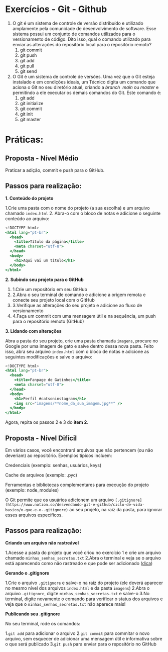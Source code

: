 # Exercícios - Git - Github

1. O git é um sistema de controle de versão distribuído e utilizado amplamente pela comunidade de desenvolvimento de software. Esse sistema possui um conjunto de comandos utilizados para o versionamento de código. Dito isso, qual o comando utilizado para enviar as alterações do repositório local para o repositório remoto?
    1. git commit
    2. git push 
    3. git add
    4. git pull
    5. git send
2. O Git é um sistema de controle de versões. Uma vez que o Git esteja instalado e em condições ideais, um Técnico digita um comando que aciona o Git no seu diretório atual, criando a *branch* 
*main* ou *master* e permitindo a ele executar os demais comandos do Git. Este comando é:
    1. git add
    2. git initialize
    3. git commit
    4. git init 
    5. git master

# Práticas:

## Proposta - Nível Médio

Praticar a adição, commit e push para o GitHub.

## Passos para realização:

**1. Conteúdo do projeto**

1.Crie uma pasta com o nome do projeto (a sua escolha) e um arquivo chamado `index.html`
2. Abra-o com o bloco de notas e adicione o seguinte conteúdo ao arquivo:

```jsx
<!DOCTYPE html>
<html lang="pt-br">
  <head>
    <title>Título da página</title>
    <meta charset="utf-8">
  </head>
  <body>
    <h1>Aqui vai um título</h1>
  </body>
</html>
```

**2. Subindo seu projeto para o GitHub**

1. 1.Crie um repositório em seu GitHub
2. 2.Abra o seu terminal de comando e adicione a origem remota e conecte seu projeto local com o GitHub
3. 3.Verifique as alterações do seu projeto e adicione ao fluxo de versionamento
4. 4.Faça um commit com uma mensagem útil e na sequência, um push para o repositório remoto (GitHub)

**3. Lidando com alterações**

Abra a pasta do seu projeto, crie uma pasta chamada `imagens`, procure no Google por uma imagem de gato e salve dentro dessa nova pasta. Feito isso, abra seu arquivo `index.html` com o bloco de notas e adicione as seguintes modificações e salve o arquivo:

```jsx
<!DOCTYPE html>
<html lang="pt-br">
  <head>
    <title>Fanpage de Gatinhos</title>
    <meta charset="utf-8">
  </head>
  <body>
    <h1>Perfil #catsoninstagram</h1>
    <img src="imagens/**nome_da_sua_imagem.jpg**" />
  </body>
</html>

```

Agora, repita os passos 2 e 3 do **item 2**.

## Proposta - Nível Difícil

Em vários casos, você encontrará arquivos que não pertencem (ou não deveriam) ao repositório. Exemplos típicos incluem:

Credenciais (exemplo: senhas, usuários, keys)

Cache de arquivos (exemplo: .pyc)

Ferramentas e bibliotecas complementares para execução do projeto (exemplo: node_modules)

O Git permite que os usuários adicionem um arquivo `[.gitignore](https://www.notion.so/desvendando-git-e-github/ciclo-de-vida-basico/o-que-e-o-.gitignore)` ao seu projeto, na raiz da pasta, para ignorar esses arquivos específicos.

## Passos para realização:

**Criando um arquivo não rastreável**

1.Acesse a pasta do projeto que você criou no exercício 1 e crie um arquivo chamado `minhas_senhas_secretas.txt`
2.Abra o terminal e veja se o arquivo está aparecendo como não rastreado e que pode ser adicionado ([dica](https://www.notion.so/desvendando-git-e-github/ciclo-de-vida-basico/comandos-mais-utilizados#git-status))

**Gerando o .gitignore**

1.Crie o arquivo `.gitignore` e salve-o na raiz do projeto (ele deverá aparecer no mesmo nível dos arquivos `index.html` e da pasta `imagens`)
2.Abra o arquivo `.gitignore`, digite `minhas_senhas_secretas.txt` e salve-o
3.No terminal, digite novamente o comando para verificar o status dos arquivos e veja que o `minhas_senhas_secretas.txt` não aparece mais!

**Publicando seu .gitignore**

No seu terminal, rode os comandos:

1.`git add` para adicionar o arquivo
2.`git commit` para commitar o novo arquivo, sem esquecer de adicionar uma mensagem útil e informativa sobre o que será publicado
3.`git push` para enviar para o repositório no GitHub
